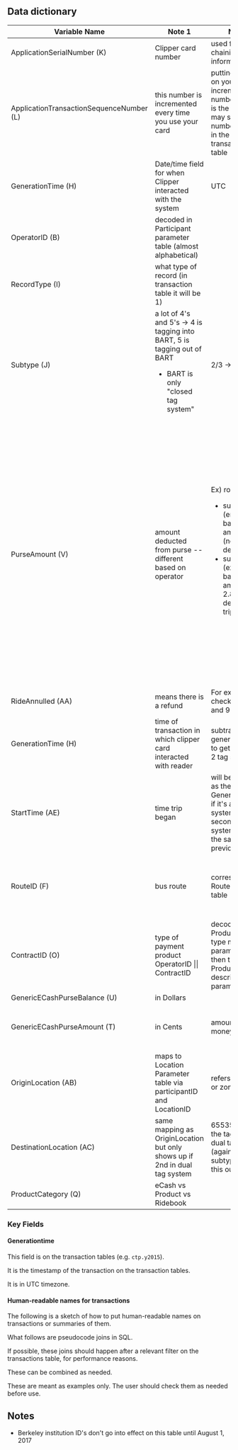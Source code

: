 
## Data dictionary

| Variable Name                                                                                                                                                                                          | Note 1                                                                                                       | Note 2                                                                                                                                                                | Note 3                                                                                                                                                                                                                                      | Note 4                                                                                                                            | 
|----------------------------------------------------------------------------------------------------------------------------------------------------------------------------------------------------|--------------------------------------------------------------------------------------------------------------|-----------------------------------------------------------------------------------------------------------------------------------------------------------------------|---------------------------------------------------------------------------------------------------------------------------------------------------------------------------------------------------------------------------------------------|-----------------------------------------------------------------------------------------------------------------------------------| 
| ApplicationSerialNumber (K)                                                                                                                                                                        | Clipper card number                                                                                          | used for chaining information                                                                                                                                         |                                                                                                                                                                                                                                             |                                                                                                                                   | 
| ApplicationTransactionSequenceNumber (L)                                                                                                                                                           | this number is incremented every time you use your card                                                      | putting money on your card increments this number -- this is the reason you may see a number skipped in the transactions table                                        | 1 is initialization                                                                                                                                                                                                                         |                                                                                                                                   | 
| GenerationTime (H)                                                                                                                                                                                 | Date/time field for when Clipper interacted with the system                                                  | UTC                                                                                                                                                                   | [subtract 8 hours (or 7 in the summer) to get local time](https://github.com/BayAreaMetro/clpr/blob/master/inst/sql/day_fares.sql#L4)                                                                                                                                                                                     | [subtract 11 hours (or 10 in the summer) to get the date of service](https://github.com/BayAreaMetro/clpr/blob/master/R/extract.R#L67-L70)   | 
| OperatorID (B)                                                                                                                                                                                     | decoded in Participant parameter table (almost alphabetical)                                                 |                                                                                                                                                                       |                                                                                                                                                                                                                                             |                                                                                                                                   | 
| RecordType (I)                                                                                                                                                                                     | what type of record (in transaction table it will be 1)                                                      |                                                                                                                                                                       |                                                                                                                                                                                                                                             |                                                                                                                                   | 
| Subtype (J)                                                                                                                                                                                        | a lot of 4's and 5's -> 4 is tagging into BART, 5 is tagging out of BART  <ul><li>BART is only "closed tag system"</li></ul> | 2/3 -> Caltrain                                                                                                                                                       |                                                                                                                                                                                                                                             |                                                                                                                                   | 
| PurseAmount (V)                                                                                                                                                                                    | amount deducted from purse -- different based on operator                                                    | Ex) rows 2 and 3  <ul> <li>subtype = 4 (entrance on bart), purse amount = 0 (nothing deducted)</li>  <li>subtype = 5 (exit from bart), purse amount = 2.85 (2.85 deducted for trip)</li></ul> | Ex2) rows 80 and 81  <ul><li>subtype = 2 (entrance on caltrain), purse amount = 12.75 (max fare deducted)</li>  <li>subtype = 3 (exit from caltrain), purse amount = 4 (refund of max fare - actual fare. So the price of his fare was 12.75 - 4 = 8.75)</li></ul> |                                                                                                                                   | 
| RideAnnulled (AA)                                                                                                                                                                                  | means there is a refund                                                                                      | For example, check rows 8 and 9                                                                                                                                       |                                                                                                                                                                                                                                             |                                                                                                                                   | 
| GenerationTime (H)                                                                                                                                                                                 | time of transaction in which clipper card interacted with reader                                             | subtract generation times to get trip time in 2 tag system                                                                                                            |                                                                                                                                                                                                                                             |                                                                                                                                   | 
| StartTime (AE)                                                                                                                                                                                     | time trip began                                                                                              | will be the same as the Generation Time if it's a 1 tag system. If it's the second in a 2 tag system, will be the same as the previous tag                            | this is only different on those transactions where there is a corresponding tag in                                                                                                                                                          |                                                                                                                                   | 
| RouteID (F)	|bus route	|corresponds to Route parameter table	|not always reliable or useful bc it relies on bus drivers to input it into the system	|A useful compound key is ParticipantID &#124;&#124;routeID |                                                                                                              |                                                                                                                                                                       |                                                                                                                                                                                                                                             |                                                                                                                                   | 
| ContractID (O)	|type of payment product	OperatorID &#124;&#124; ContractID                                                                                                                                    | decoded in Product/Contract type map parameter table, then there is a Product description parameter table    |                                                                                                                                                                       |                                                                                                                                                                                                                                             |                                                                                                                                   | 
| GenericECashPurseBalance (U)                                                                                                                                                                       | in Dollars                                                                                                   |                                                                                                                                                                       |                                                                                                                                                                                                                                             |                                                                                                                                   | 
| GenericECashPurseAmount (T)                                                                                                                                                                        | in Cents                                                                                                     | amount of money refunded                                                                                                                                              | whether it is a deduction vs balance is indicated by the subtype                                                                                                                                                                             |                                                                                                                                   | 
| OriginLocation (AB)                                                                                                                                                                                | maps to Location Parameter table via participantID and LocationID                                            | refers to stations or zones                                                                                                                                           |                                                                                                                                                                                                                                             |                                                                                                                                   | 
| DestinationLocation (AC)                                                                                                                                                                           | same mapping as OriginLocation but only shows up if 2nd in dual tag system                                   | 65535 means its the tag in in a dual tag system (again look at subtype to figure this out)                                                                            |                                                                                                                                                                                                                                             |                                                                                                                                   | 
| ProductCategory (Q)                                                                                                                                                                                | eCash vs Product vs Ridebook                                                                                 |                                                                                                                                                                       |                                                                                                                                                                                                                                             |                                                                                                                                   | 

### Key Fields

#### Generationtime

This field is on the transaction tables (e.g. `ctp.y2015`). 

It is the timestamp of the transaction on the transaction tables. 

It is in UTC timezone.

#### Human-readable names for transactions

The following is a sketch of how to put human-readable names on transactions or summaries of them. 

What follows are pseudocode joins in SQL. 

If possible, these joins should happen after a relevant filter on the transactions table, for performance reasons. 

These can be combined as needed.

These are meant as examples only. The user should check them as needed before use. 


## Notes



* Berkeley institution ID's don't go into effect on this table until August 1, 2017
